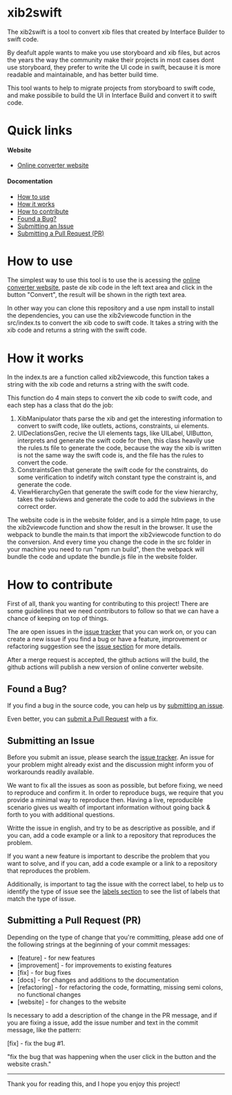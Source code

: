 # xib2swift

The xib2swift is a tool to convert xib files that created by Interface Builder to swift code. 

By deafult apple wants to make you use storyboard and xib files, but acros the years the way the community make their projects in most cases dont use storyboard, they prefer to write the UI code in swift, because it is more readable and maintainable, and has better build time.

This tool wants to help to migrate projects from storyboard to swift code, and make possibile to build the UI in Interface Build and convert it to swift code.

# Quick links
#### Website
- [Online converter website](https://vinicius-caputo.github.io/xib2swift/)
#### Docomentation
- [How to use](#how-to-use)
- [How it works](#how-it-works)
- [How to contribute](#how-to-contribute)
- [Found a Bug?](#issue)
- [Submitting an Issue](#submit-issue)
- [Submitting a Pull Request (PR)](#submit-pr)

# <a name="how-to-use"></a> How to use 

The simplest way to use this tool is to use the is acessing the [online converter website](https://vinicius-caputo.github.io/xib2swift/), paste de xib code in the left text area and click in the button "Convert", the result will be shown in the rigth text area.

In other way you can clone this repository and a use npm install to install the dependencies, you can use the xib2viewcode function in the src/index.ts to convert the xib code to swift code. It takes a string with the xib code and returns a string with the swift code.

# <a name="how-it-works"></a> How it works

In the index.ts are a function called xib2viewcode, this function takes a string with the xib code and returns a string with the swift code. 

This function do 4 main steps to convert the xib code to swift code, and each step has a class that do the job:

1. XibManipulator thats parse the xib and get the interesting information to convert to swift code, like outlets, actions, constraints, ui elements.
2. UIDeclationsGen, recive the UI elements tags, like UILabel, UIButton, interprets and generate the swift code for then, this class heavily use the rules.ts file to generate the code, because the way the xib is written is not the same way the swift code is, and the file has the rules to convert the code.
3. ConstraintsGen that generate the swift code for the constraints, do some verification to indetify witch constant type the constraint is, and generate the code.
4. ViewHierarchyGen that generate the swift code for the view hierarchy, takes the subviews and generate the code to add the subviews in the correct order.

The website code is in the website folder, and is a simple htlm page, to use the xib2viewcode function and show the result in the browser. It use the webpack to bundle the main.ts that import the xib2viewcode function to do the conversion. And every time you change the code in the src folder in your machine you need to run "npm run build", then the webpack will bundle the code and update the bundle.js file in the website folder.

# <a name="how-to-contribute"></a> How to contribute

First of all, thank you wanting for contributing to this project!
There are some guidelines that we need contributors to follow so that we can have a chance of keeping on top of things.

The are open issues in the [issue tracker](https://github.com/vinicius-caputo/xib2swift/issues) that you can work on, or you can create a new issue if you find a bug or have a feature, improvement or refactoring suggestion see the [issue section](#issue) for more details.

After a merge request is accepted, the github actions will the build, the github actions will publish a new version of online converter website.

## <a name="issue"></a> Found a Bug?

If you find a bug in the source code, you can help us by [submitting an issue](#submit-issue).

Even better, you can [submit a Pull Request](#submit-pr) with a fix.

## <a name="submit-issue"></a> Submitting an Issue

Before you submit an issue, please search the [issue tracker](https://github.com/vinicius-caputo/xib2swift/issues). An issue for your problem might already exist and the discussion might inform you of workarounds readily available.

We want to fix all the issues as soon as possible, but before fixing, we need to reproduce and confirm it. In order to reproduce bugs, we require that you provide a minimal way to reproduce then. Having a live, reproducible scenario gives us wealth of important information without going back & forth to you with additional questions.

Writte the issue in english, and try to be as descriptive as possible, and if you can, add a code example or a link to a repository that reproduces the problem.

If you want a new feature is important to describe the problem that you want to solve, and if you can, add a code example or a link to a repository that reproduces the problem.

Additionally, is important to tag the issue with the correct label, to help us to identify the type of issue see the [labels section](https://github.com/vinicius-caputo/xib2swift/labels) to see the list of labels that match the type of issue.

## <a name="submit-pr"></a> Submitting a Pull Request (PR)

Depending on the type of change that you're committing, please add one of the following strings at the beginning of your commit messages:

- [feature] - for new features
- [improvement] - for improvements to existing features
- [fix] - for bug fixes
- [docs] - for changes and additions to the documentation
- [refactoring] - for refactoring the code, formatting, missing semi colons, no functional changes
- [website] - for changes to the website

Is necessary to add a description of the change in the PR message, and if you are fixing a issue, add the issue number and text in the commit message, like the pattern:

[fix] - fix the bug #1.

"fix the bug that was happening when the user click in the button and the website crash."

----------
Thank you for reading this, and I hope you enjoy this project!

